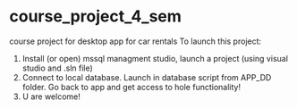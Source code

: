 # course_project_4_sem
course project for desktop app for car rentals
To launch this project:
1. Install (or open) mssql managment studio, launch a project (using visual studio and .sln file)
2. Connect to local database. Launch in database script from APP_DD folder. Go back to app and get access to hole functionality!
3. U are welcome!
